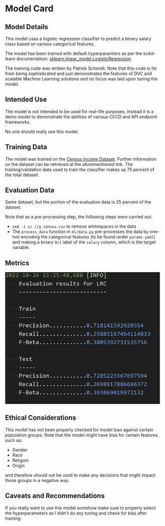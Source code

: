 # Model Card
## Model Details
This model uses a logistic regression classifier to predict a binary salary
class based on various categorical features.

The model has been trained with default hyperparamters as per the scikit-learn
documentation: [sklearn.linear_model.LogisticRegression](https://scikit-learn.org/stable/modules/generated/sklearn.linear_model.LogisticRegression.html)

The training code was written by Patrick Schmidt. Note that this code is far
from being sophisticated and just demonstrates the features of DVC and scalable
Machine Learning solutions and no focus was laid upon tuning the model.
## Intended Use
The model is not intended to be used for real-life purposes, instead it is a 
demo model to demonstrate the abilities of various CI/CD and API endpoint
frameworks.

No one should really use this model.
## Training Data
The model was trained on the [Census Income Dataset](https://archive.ics.uci.edu/ml/datasets/census+income).
Further information on the dataset can be retrieved at the aforementioned link.
The training/validation data used to train the classifier makes up 75 percent 
of the total dataset.
## Evaluation Data
Same dataset, but the portion of the evaluation data is 25 percent of the dataset.

Note that as a pre-processing step, the following steps were carried out:
- `sed -i s/ //g census.csv` to remove whitespaces in the data
- The `process_data` function in `ml/data.py` pre-processes the data by
one-hot-encoding the categorical features (to be found under `params.yaml`) and making a binary `0/1` label of the `salary` column, which is the target variable.
## Metrics
![Evaluation metrics for the logistic regression classifier](screenshots/train_test_metric_lrc.png)

## Ethical Considerations
This model has not been properly checked for model bias against certain population groups. Note that the model might have bias for certain features, such as:
- Gender
- Race
- Religion
- Origin


and therefore should not be used to make any decisions that might impact these groups in a negative way.
## Caveats and Recommendations
If you really want to use this model somehow make sure to properly select the hyperparameters as I didn't do any tuning and check for bias after training.
